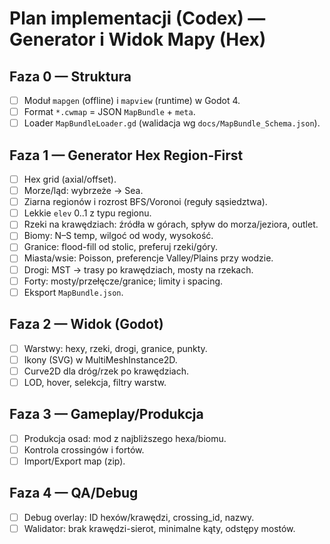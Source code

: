 # Plan implementacji (Codex) — Generator i Widok Mapy (Hex)

## Faza 0 — Struktura
- [ ] Moduł `mapgen` (offline) i `mapview` (runtime) w Godot 4.
- [ ] Format `*.cwmap` = JSON `MapBundle` + `meta`.
- [ ] Loader `MapBundleLoader.gd` (walidacja wg `docs/MapBundle_Schema.json`).

## Faza 1 — Generator Hex Region-First
- [ ] Hex grid (axial/offset).
- [ ] Morze/ląd: wybrzeże → Sea.
- [ ] Ziarna regionów i rozrost BFS/Voronoi (reguły sąsiedztwa).
- [ ] Lekkie `elev` 0..1 z typu regionu.
- [ ] Rzeki na krawędziach: źródła w górach, spływ do morza/jeziora, outlet.
- [ ] Biomy: N–S temp, wilgoć od wody, wysokość.
- [ ] Granice: flood-fill od stolic, preferuj rzeki/góry.
- [ ] Miasta/wsie: Poisson, preferencje Valley/Plains przy wodzie.
- [ ] Drogi: MST → trasy po krawędziach, mosty na rzekach.
- [ ] Forty: mosty/przełęcze/granice; limity i spacing.
- [ ] Eksport `MapBundle.json`.

## Faza 2 — Widok (Godot)
- [ ] Warstwy: hexy, rzeki, drogi, granice, punkty.
- [ ] Ikony (SVG) w MultiMeshInstance2D.
- [ ] Curve2D dla dróg/rzek po krawędziach.
- [ ] LOD, hover, selekcja, filtry warstw.

## Faza 3 — Gameplay/Produkcja
- [ ] Produkcja osad: mod z najbliższego hexa/biomu.
- [ ] Kontrola crossingów i fortów.
- [ ] Import/Export map (zip).

## Faza 4 — QA/Debug
- [ ] Debug overlay: ID hexów/krawędzi, crossing_id, nazwy.
- [ ] Walidator: brak krawędzi-sierot, minimalne kąty, odstępy mostów.
